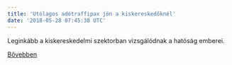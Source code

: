 ```yaml
---
title: 'Utólagos adótraffipax jön a kiskereskedőknél'
date: '2018-05-28 07:45:38 UTC'
---
```


Leginkább a kiskereskedelmi szektorban vizsgálódnak a hatóság emberei.


[Bővebben](https://ift.tt/2L25Ixm)

